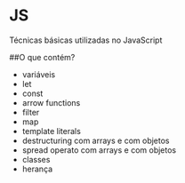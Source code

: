 # JS
 Técnicas básicas utilizadas no JavaScript
 
 ##O que contém?
 
 - variáveis
 - let
 - const
 - arrow functions
 - filter
 - map
 - template literals
 - destructuring com arrays e com objetos
 - spread operato com arrays e com objetos
 - classes
 - herança
